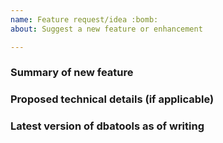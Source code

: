 ```yaml
---
name: Feature request/idea :bomb:
about: Suggest a new feature or enhancement

---
```


### Summary of new feature

<!--
Clear/concise description of what the problem is that the new feature can solve.
-->

### Proposed technical details (if applicable)

<!--
e.g. Blog post reference that shows example code or functionality
-->

### Latest version of dbatools as of writing

<!--
Please provide the latest released version of dbatools module.
-->